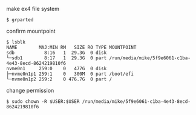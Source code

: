 make ex4 file system

```
$ grparted
```


confirm mountpoint

```
$ lsblk
NAME        MAJ:MIN RM   SIZE RO TYPE MOUNTPOINT
sdb           8:16   1  29.3G  0 disk
└─sdb1        8:17   1  29.3G  0 part /run/media/mike/5f9e6061-c1ba-4e43-8ecd-8624219810f6
nvme0n1     259:0    0   477G  0 disk
├─nvme0n1p1 259:1    0   300M  0 part /boot/efi
└─nvme0n1p2 259:2    0 476.7G  0 part /
```


change permission

```
$ sudo chown -R $USER:$USER /run/media/mike/5f9e6061-c1ba-4e43-8ecd-8624219810f6
```
